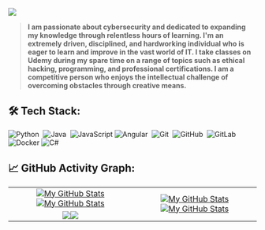[![](./src/header_.png)](#)

> <b>I am passionate about cybersecurity and dedicated to expanding my knowledge through relentless hours of learning. I'm an extremely driven, disciplined, and hardworking individual who is eager to learn and improve in the vast world of IT. I take classes on Udemy during my spare time on a range of topics such as ethical hacking, programming, and professional certifications. I am a competitive person who enjoys the intellectual challenge of overcoming obstacles through creative means.</b>

## 🛠️ Tech Stack:
![Python](https://img.shields.io/badge/-Python-555?style=flat&logo=python)&nbsp;
![Java](https://img.shields.io/badge/-Java-555?style=flat&logo=openjdk&logoColor=FFA518)&nbsp;
![JavaScript](https://img.shields.io/badge/-JavaScript-555?style=flat&logo=javascript)
![Angular](https://img.shields.io/badge/-Angular-555?style=flat&logo=angular)&nbsp;
![Git](https://img.shields.io/badge/-Git-555?style=flat&logo=git)&nbsp;
![GitHub](https://img.shields.io/badge/-GitHub-555?style=flat&logo=github)&nbsp;
![GitLab](https://img.shields.io/badge/-GitLab-555?style=flat&logo=gitlab)&nbsp;
![Docker](https://img.shields.io/badge/-Docker-555?style=flat&logo=Docker)
![C#](https://img.shields.io/badge/-C#-555?style=flat&logo=C#)



## 📈 GitHub Activity Graph:

<table>
    <tr>
        <td align="center"><a href="https://github.com/The-Hustler-Hattab#gh-light-mode-only"><img src="https://github-readme-stats.vercel.app/api?username=The-Hustler-Hattab&show_icons=true&theme=default&include_all_commits=true#gh-light-mode-only" alt="My GitHub Stats"/></a><a href="https://github.com/The-Hustler-Hattab#gh-dark-mode-only"><img src="https://github-readme-stats.vercel.app/api?username=The-Hustler-Hattab&show_icons=true&theme=tokyonight&include_all_commits=true#gh-dark-mode-only" alt="My GitHub Stats"/></a></td>
        <td rowspan="2" align="center"><a href="https://github.com/The-Hustler-Hattab#gh-light-mode-only"><img src="https://github-readme-stats.vercel.app/api/top-langs/?username=The-Hustler-Hattab&theme=default&langs_count=8#gh-light-mode-only" alt="My GitHub Stats"/></a><a href="https://github.com/The-Hustler-Hattab#gh-dark-mode-only"><img src="https://github-readme-stats.vercel.app/api/top-langs/?username=The-Hustler-Hattab&theme=tokyonight&langs_count=8#gh-dark-mode-only" alt="My GitHub Stats"/></a></td>
    </tr>
    <tr>
        <td align="center"><a href="https://github.com/The-Hustler-Hattab#gh-light-mode-only"><img src="https://github-readme-streak-stats.herokuapp.com/?user=The-Hustler-Hattab&theme=default"/></a><a href="https://github.com/The-Hustler-Hattab#gh-dark-mode-only"><img src="https://github-readme-streak-stats.herokuapp.com/?user=The-Hustler-Hattab&theme=tokyonight"/></a></td>
    </tr>
</table>
